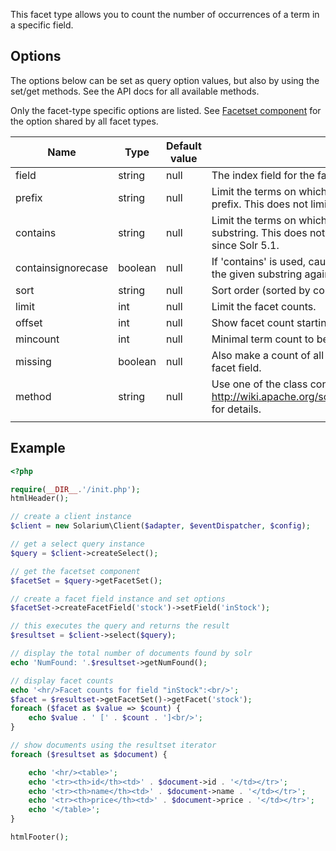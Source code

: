 This facet type allows you to count the number of occurrences of a term in a specific field.

Options
-------

The options below can be set as query option values, but also by using the set/get methods. See the API docs for all available methods.

Only the facet-type specific options are listed. See [Facetset component](V3:Facetset_component "wikilink") for the option shared by all facet types.

| Name               | Type    | Default value | Description                                                                                                                                          |
|--------------------|---------|---------------|------------------------------------------------------------------------------------------------------------------------------------------------------|
| field              | string  | null          | The index field for the facet.                                                                                                                       |
| prefix             | string  | null          | Limit the terms on which to facet to those starting with the given prefix. This does not limit the query, only the facets.                           |
| contains           | string  | null          | Limit the terms on which to facet to those containing the given substring. This does not limit the query, only the facets. Available since Solr 5.1. |
| containsignorecase | boolean | null          | If 'contains' is used, causes case to be ignored when matching the given substring against candidate facet terms.                                    |
| sort               | string  | null          | Sort order (sorted by count). Use one of the class constants.                                                                                        |
| limit              | int     | null          | Limit the facet counts.                                                                                                                              |
| offset             | int     | null          | Show facet count starting from this offset.                                                                                                          |
| mincount           | int     | null          | Minimal term count to be included in facet count results.                                                                                            |
| missing            | boolean | null          | Also make a count of all document that have no value for the facet field.                                                                            |
| method             | string  | null          | Use one of the class constants as value. See <http://wiki.apache.org/solr/SimpleFacetParameters#facet.method> for details.                           |
||

Example
-------

```php
<?php

require(__DIR__.'/init.php');
htmlHeader();

// create a client instance
$client = new Solarium\Client($adapter, $eventDispatcher, $config);

// get a select query instance
$query = $client->createSelect();

// get the facetset component
$facetSet = $query->getFacetSet();

// create a facet field instance and set options
$facetSet->createFacetField('stock')->setField('inStock');

// this executes the query and returns the result
$resultset = $client->select($query);

// display the total number of documents found by solr
echo 'NumFound: '.$resultset->getNumFound();

// display facet counts
echo '<hr/>Facet counts for field "inStock":<br/>';
$facet = $resultset->getFacetSet()->getFacet('stock');
foreach ($facet as $value => $count) {
    echo $value . ' [' . $count . ']<br/>';
}

// show documents using the resultset iterator
foreach ($resultset as $document) {

    echo '<hr/><table>';
    echo '<tr><th>id</th><td>' . $document->id . '</td></tr>';
    echo '<tr><th>name</th><td>' . $document->name . '</td></tr>';
    echo '<tr><th>price</th><td>' . $document->price . '</td></tr>';
    echo '</table>';
}

htmlFooter();

```
